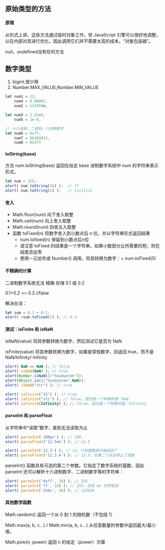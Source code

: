 ## 原始类型的方法
#### 原理
从形式上讲，这些方法通过临时对象工作，但 JavaScript 引擎可以很好地调整，以在内部对其进行优化，因此调用它们并不需要太高的成本。“对象包装器”。

null，undefined没有任何方法

## 数字类型
1. bigint,很少用
2. Number.MAX_VALUE,Number.MIN_VALUE

```javascript
let num1 = 23,
    num4 = 0.00001,
    num2 = 123456n,

let num3 = 1.23e6,
    num5 = 1e-6,

// 十六进制，二进制，八进制数字
let num6 = 0xff,
    num7 = 0b101011,
    num8 = 0o377
```

#### toString(base)
方法 num.toString(base) 返回在给定 base 进制数字系统中 num 的字符串表示形式。

```javascript
let num = 255;
alert( num.toString(16) );  // ff
alert( num.toString(2) );   // 11111111
```

#### 舍入
- Math.floor(num)  向下舍入取整
- Math.ceil(num) 向上舍入取整
- Math.round(num) 四舍五入取整
- 函数 toFixed(n) 将数字舍入到小数点后 n 位，并以字符串形式返回结果
  - num.tofixed(n) 保留到小数点后n位
  - 请注意 toFixed 的结果是一个字符串。如果小数部分比所需要的短，则在结尾添加零
  - 使用一元加号或 Number() 调用，将其转换为数字：+ num.toFixed(5)

#### 不精确的计算
二进制数字系统无法 精确 存储 0.1 或 0.2

0.1+0.2 == 0.3 //false

解决办法：
```javascript
let sum = 0.1 + 0.2;
alert( +sum.toFixed(2) ); // 0.3
```

#### 测试：isFinite 和 isNaN
isNaN(value) 将其参数转换为数字，然后测试它是否为 NaN

isFinite(value) 将其参数转换为数字，如果是常规数字，则返回 true，而不是 NaN/Infinity/-Infinity
```javascript
alert( NaN == NaN ); // false
alert( isNaN(NaN) ); // true
alert(Number.isNaN(2/"houdunren"));
alert(Object.is(2/"houdunren",NaN)); 
alert( isNaN("str") ); // true

alert( isFinite("15") ); // true
alert( isFinite("str") ); // false，因为是一个特殊的值：NaN
alert( isFinite(Infinity) ); // false，因为是一个特殊的值：Infinity
```

#### parseInt 和 parseFloat
从字符串中“读取”数字，直到无法读取为止

```javascript
alert( parseInt('100px') ); // 100
alert( parseFloat('12.5em') ); // 12.5

alert( parseInt('12.3') ); // 12，只有整数部分被返回了
alert( parseFloat('12.3.4') ); // 12.3，在第二个点出停止了读取
```
parseInt() 函数具有可选的第二个参数。它指定了数字系统的基数，因此 parseInt 还可以解析十六进制数字、二进制数字等的字符串：
```javascript
alert( parseInt('0xff', 16) ); // 255
alert( parseInt('ff', 16) ); // 255，没有 0x 仍然有效
alert( parseInt('2n9c', 36) ); // 123456
```

#### 其他数学函数
Math.random()
返回一个从 0 到 1 的随机数（不包括 1）

Math.max(a, b, c...) / Math.min(a, b, c...)
从任意数量的参数中返回最大/最小值。

Math.pow(n, power)
返回 n 的给定（power）次幂
